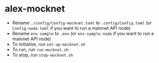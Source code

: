 # alex-mocknet
- Rename `./config/Config-mocknet.toml` to `.config/Config.toml` (or `Config-node.toml` if you want to run a mainnet API node)
- Rename `env-sample` to `.env` (or `env-sample-node` if you want to run a mainnet API node)
- To initialise, run `set-up-mocknet.sh`
- To run, run `run-mocknet.sh`
- To stop, run `stop-mocknet.sh`
